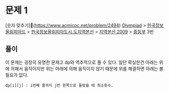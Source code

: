 # 문제 1
[숫자 맞추기](https://www.acmicpc.net/problem/2494)
[Olympiad](https://www.acmicpc.net/category/2) > [한국정보올림피아드](https://www.acmicpc.net/category/55) > [한국정보올림피아드시․도지역본선](https://www.acmicpc.net/category/57) > [지역본선 2009](https://www.acmicpc.net/category/64) > [중등부](https://www.acmicpc.net/category/detail/350) 3번

## 풀이
이 문제는 굉장히 유명한 문제고 dp와 역추적으로 풀 수 있다.
일단 확실한건 아래는 위에 의해서 움직이지만 위는 아래에 의해 움직이지 않기 때문에 위를 해결하면 아래는 볼 필요가 없다.

```
dp[i][j] : i번째 줄까지 j번 왼쪽으로 돌렸을 때 최소횟수.
```